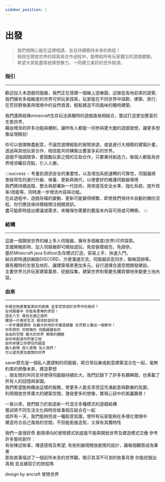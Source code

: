 ```yaml
---
sidebar_position: 1
---
```


# 出發

> 我們很開心能在這裡相遇，並且持續期待未來的旅程！  
> 相信在開放世界的探索與合作過程中，能帶給所有玩家難忘的遊戲體驗。  
> 希望大家能盡情發揮想像力，一同建立美好的世外桃源。  


### 指引

---
歡迎加入本遊戲伺服器，我們正在搭建一個線上遊樂園，迎接從各地前來的遊客;
我們擁有多個維度的世界可供玩家探索，玩家能在不同世界中探勘、建築、旅行;
在荒郊野嶺善用環境中的自然資源，輕鬆建造不同風味的獨特建築;

我們還將經典minecraft生存玩法與獨特的遊戲風格相結合，嘗試打造更加豐富的生態世界，  
藉由增添的許多功能與機制，讓所有人都能一同參與更大膽的遊戲發想，讓更多想像呈現眼前!

你可以發揮無盡創意，不論您選擇輕鬆的冒險旅遊，或是進行大規模的建築計畫，透過與其他玩家合作，相信能共同構築出豐富多彩的世界。  
遊戲不強調競爭，更鼓勵玩家之間的互助合作，只要秉持創造力，每個人都能為世界增添矚目亮點，引人入勝。

:::success
💡    考量到資訊安全的重要性，以及增加系統運轉的可靠性，伺服器將會經常性的進行升級、保養、更新與換代，以便更好的維護伺服器環境  
        我們將持續追蹤、整合與部署新一代技術，用來提高安全水準、強化系統、提升效率/效能等，同時進一步增添內容與功能。  
        在此過程中，遊戲存檔的變動、更新可能變得頻繁，即使我們保持半自動的備份流程，你仍應該保持積極關注相關資訊，  
        盡可能即時提出建議或需求，來確保你需要的舊版本內容可用或可轉移。
:::

  
  

### 結構

---
這是一個開放世界的線上多人伺服器，擁有多個維度(世界)可供探索。  
支援開箱即用，加入伺服器即可開始遊玩，免安裝模組包，免調參。  
基於Minecraft java Edition生存模式打造，容易上手，快速入門。  
結合即時通訊網路DISCORD，方便溝通交流，伺服器訊息同步，聯絡諮詢等。  
擁有獨特的生態及地形，讓建築場景更加多元，自行選擇合適空間開發建設。  
主要世界允許玩家建築蓋房、挖掘採集，建築世界則需要先購買領地來變更土地內容。  
  
  
    
### 由來

---
```jsx
你是否熱愛豐富美妙的劇情 並享受悠遊於世界中的美好？
在伺服器中 你能有更棒的享受！
遊走八方 尋找合適之居所
建設一片美好生活 尋找知音好友
一步步擴展領地 在龐大的地形中建造歸屬 在荒野上蓋出一個都市！
你所想的 你想做的 伺服器擁有的
自由的空間 廣大的世界 無限的體驗
由你來創造你所愛之地
由你來建立你想住的國度
融入劇情 投入感情 加入我們！
可以望見更加遼闊的世界
```


saver原先是一個私人邀請制的伺服器，將日常玩樂或創意建築混合在一起，毫無約束的想像未來，建造夢想  
，朋友間的共同支持使得伺服器持續壯大，我們記錄下了許多有趣瞬間，也乘載了所有人的回憶與家園。  
我們希望能夠藉由這樣的服務，使更多人能去享受這充滿創意與歡樂的氛圍，  
利用開放世界廣大的建築空間，激發更多的想像，實現心目中的美麗願景！

一直以來，我們致力於創造新一代混合多種模式的遊戲結構  
嘗試將不同生活文化與時空故事相互結合在一起  
或許有一天，我們能夠完成一種創意氛圍，使所有玩家能夠在多樣化環境中  
建造符合自己風格的空間，不但能銜接造型，又保有其獨特性  


我們一直很好奇 劇情導向的冒險模式到底能不能與開放世界及建造模式交疊 參考許多藝術創作：  
有些陳述故事，傳達感情及希望; 有些則展現開放劇情的設計，讓每個觀眾成為筆者  
那些故事描述了一個前所未見的世界觀，暗示其深不可測的故事背景 你能挖掘出真相 並且續寫它的旅程嗎



design by ancraft
冒險世界
